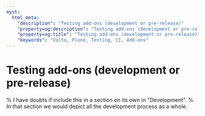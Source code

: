 ```yaml
---
myst:
  html_meta:
    "description": "Testing add-ons (development or pre-release)"
    "property=og:description": "Testing add-ons (development or pre-release)"
    "property=og:title": "Testing add-ons (development or pre-release)"
    "keywords": "Volto, Plone, Testing, CI, Add-ons"
---
```


# Testing add-ons (development or pre-release)

% I have doubts if include this in a section on its own in "Development".
% In that section we would depict all the development process as a whole.
